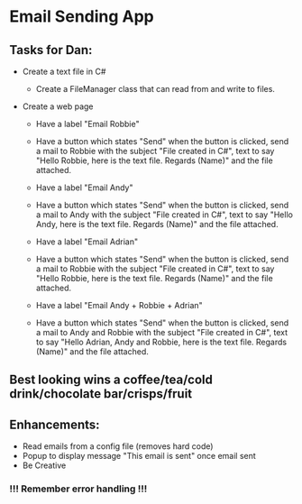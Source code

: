 # Email Sending App

## Tasks for Dan:

* Create a text file in C#

	* Create a FileManager class that can read from and write to files.
* Create a web page

	* Have a label "Email Robbie" 
	* Have a button which states "Send"
		when the button is clicked, send a mail to Robbie with the subject "File created in C#", text to say "Hello Robbie, here is the text file. Regards (Name)" and the file attached.

	* Have a label "Email Andy"
	* Have a button which states "Send"
	when the button is clicked, send a mail to Andy with the subject "File created in C#", text to say "Hello Andy, here is the text file. Regards (Name)" and the file attached.

	* Have a label "Email Adrian"
	* Have a button which states "Send"
	when the button is clicked, send a mail to Robbie with the subject "File created in C#", text to say "Hello Robbie, here is the text file. Regards (Name)" and the file attached.


	* Have a label "Email Andy + Robbie + Adrian"
	* Have a button which states "Send"
	when the button is clicked, send a mail to Andy and Robbie with the subject "File created in C#", text to say "Hello Adrian, Andy and Robbie, here is the text file. Regards (Name)" and the file attached.



## Best looking wins a coffee/tea/cold drink/chocolate bar/crisps/fruit
	
## Enhancements: 
* Read emails from a config file (removes hard code)
* Popup to display message "This email is sent" once email sent
* Be Creative 


### !!! Remember error handling !!!

